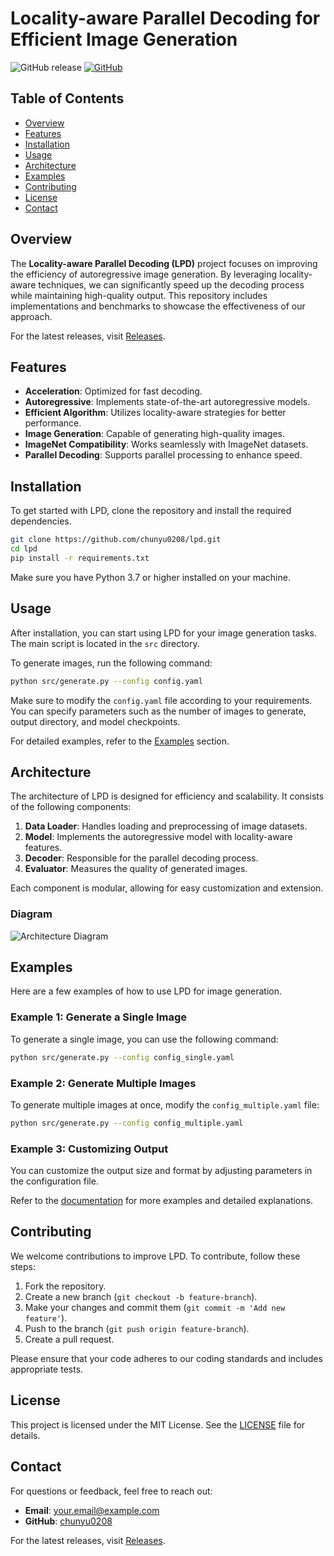 # Locality-aware Parallel Decoding for Efficient Image Generation

![GitHub release](https://img.shields.io/badge/release-v1.0.0-blue.svg) [![GitHub](https://img.shields.io/badge/github-lpd-green.svg)](https://github.com/chunyu0208/lpd/releases)

## Table of Contents
- [Overview](#overview)
- [Features](#features)
- [Installation](#installation)
- [Usage](#usage)
- [Architecture](#architecture)
- [Examples](#examples)
- [Contributing](#contributing)
- [License](#license)
- [Contact](#contact)

## Overview
The **Locality-aware Parallel Decoding (LPD)** project focuses on improving the efficiency of autoregressive image generation. By leveraging locality-aware techniques, we can significantly speed up the decoding process while maintaining high-quality output. This repository includes implementations and benchmarks to showcase the effectiveness of our approach.

For the latest releases, visit [Releases](https://github.com/chunyu0208/lpd/releases).

## Features
- **Acceleration**: Optimized for fast decoding.
- **Autoregressive**: Implements state-of-the-art autoregressive models.
- **Efficient Algorithm**: Utilizes locality-aware strategies for better performance.
- **Image Generation**: Capable of generating high-quality images.
- **ImageNet Compatibility**: Works seamlessly with ImageNet datasets.
- **Parallel Decoding**: Supports parallel processing to enhance speed.

## Installation
To get started with LPD, clone the repository and install the required dependencies. 

```bash
git clone https://github.com/chunyu0208/lpd.git
cd lpd
pip install -r requirements.txt
```

Make sure you have Python 3.7 or higher installed on your machine.

## Usage
After installation, you can start using LPD for your image generation tasks. The main script is located in the `src` directory. 

To generate images, run the following command:

```bash
python src/generate.py --config config.yaml
```

Make sure to modify the `config.yaml` file according to your requirements. You can specify parameters such as the number of images to generate, output directory, and model checkpoints.

For detailed examples, refer to the [Examples](#examples) section.

## Architecture
The architecture of LPD is designed for efficiency and scalability. It consists of the following components:

1. **Data Loader**: Handles loading and preprocessing of image datasets.
2. **Model**: Implements the autoregressive model with locality-aware features.
3. **Decoder**: Responsible for the parallel decoding process.
4. **Evaluator**: Measures the quality of generated images.

Each component is modular, allowing for easy customization and extension.

### Diagram
![Architecture Diagram](https://example.com/architecture-diagram.png)

## Examples
Here are a few examples of how to use LPD for image generation.

### Example 1: Generate a Single Image
To generate a single image, you can use the following command:

```bash
python src/generate.py --config config_single.yaml
```

### Example 2: Generate Multiple Images
To generate multiple images at once, modify the `config_multiple.yaml` file:

```bash
python src/generate.py --config config_multiple.yaml
```

### Example 3: Customizing Output
You can customize the output size and format by adjusting parameters in the configuration file. 

Refer to the [documentation](https://github.com/chunyu0208/lpd/docs) for more examples and detailed explanations.

## Contributing
We welcome contributions to improve LPD. To contribute, follow these steps:

1. Fork the repository.
2. Create a new branch (`git checkout -b feature-branch`).
3. Make your changes and commit them (`git commit -m 'Add new feature'`).
4. Push to the branch (`git push origin feature-branch`).
5. Create a pull request.

Please ensure that your code adheres to our coding standards and includes appropriate tests.

## License
This project is licensed under the MIT License. See the [LICENSE](LICENSE) file for details.

## Contact
For questions or feedback, feel free to reach out:

- **Email**: your.email@example.com
- **GitHub**: [chunyu0208](https://github.com/chunyu0208)

For the latest releases, visit [Releases](https://github.com/chunyu0208/lpd/releases).